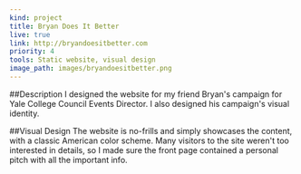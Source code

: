 ```yaml
---
kind: project
title: Bryan Does It Better
live: true
link: http://bryandoesitbetter.com
priority: 4
tools: Static website, visual design
image_path: images/bryandoesitbetter.png
---
```


##Description
I designed the website for my friend Bryan's campaign for Yale College Council Events Director. I also designed his campaign's visual identity.

##Visual Design
The website is no-frills and simply showcases the content, with a classic American color scheme. Many visitors to the site weren't too interested in details, so I made sure the front page contained a personal pitch with all the important info.